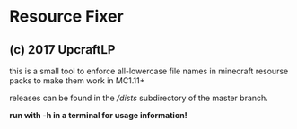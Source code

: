 # Resource Fixer

## (c) 2017 UpcraftLP

this is a small tool to enforce all-lowercase file names in minecraft resourse packs to make them work in MC1.11+

releases can be found in the */dists* subdirectory of the master branch.

**run with -h in a terminal for usage information!**
